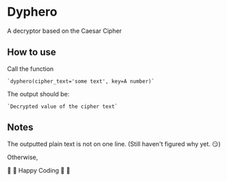 # Dyphero
A decryptor based on the Caesar Cipher
## How to use

Call the function

    `dyphero(cipher_text='some text', key=A number)`

The output should be: 

    `Decrypted value of the cipher text`

## Notes

The outputted plain text is not on one line. (Still haven't figured why yet. :smirk:)

Otherwise,

:partying_face: :partying_face: Happy Coding :partying_face: :partying_face:

